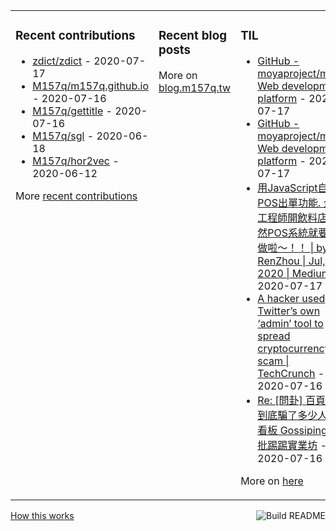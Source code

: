<table><tr><td valign="top">

### Recent contributions
<!-- recent_contributions starts -->
* [zdict/zdict](https://github.com/zdict/zdict) - 2020-07-17
* [M157q/m157q.github.io](https://github.com/M157q/m157q.github.io) - 2020-07-16
* [M157q/gettitle](https://github.com/M157q/gettitle) - 2020-07-16
* [M157q/sgl](https://github.com/M157q/sgl) - 2020-06-18
* [M157q/hor2vec](https://github.com/M157q/hor2vec) - 2020-06-12
<!-- recent_contributions ends -->
More [recent contributions](https://github.com/M157q/M157q/blob/main/recent_contributions.md)
</td><td valign="top">

### Recent blog posts
<!-- blog starts -->

<!-- blog ends -->
More on [blog.m157q.tw](https://blog.m157q.tw/)
</td><td valign="top">

### TIL
<!-- tils starts -->
* [GitHub - moyaproject/moya: Web development platform](https://github.com/M157q/m157q.github.io/issues/1157) - 2020-07-17
* [GitHub - moyaproject/moya: Web development platform](https://github.com/M157q/m157q.github.io/issues/1156) - 2020-07-17
* [用JavaScript自己做POS出單功能. 全端工程師開飲料店，當然POS系統就要自己做啦～！！ | by RenZhou | Jul, 2020 | Medium](https://github.com/M157q/m157q.github.io/issues/1154) - 2020-07-17
* [A hacker used Twitter’s own ‘admin’ tool to spread cryptocurrency scam | TechCrunch](https://github.com/M157q/m157q.github.io/issues/1153) - 2020-07-16
* [Re: [問卦] 百頁豆腐到底騙了多少人 - 看板 Gossiping - 批踢踢實業坊](https://github.com/M157q/m157q.github.io/issues/1141) - 2020-07-16
<!-- tils ends -->
More on [here](https://github.com/M157q/m157q.github.io/issues?q=is%3Aissue+is%3Aopen+sort%3Aupdated-desc)
</td></tr></table>

<a href="https://github.com/M157q/M157q/actions"><img src="https://github.com/M157q/M157q/workflows/Build%20README/badge.svg" align="right" alt="Build README"></a> <a href="https://simonwillison.net/2020/Jul/10/self-updating-profile-readme/">How this works</a>
